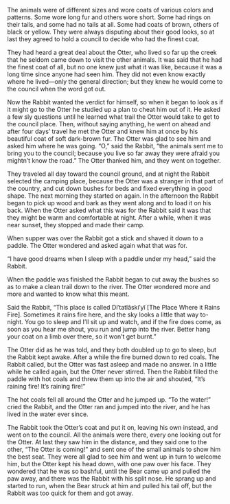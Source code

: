 The animals were of different sizes and wore coats of various colors and patterns. Some wore long fur and others wore short. Some had rings on their tails, and some had no tails at all. Some had coats of brown, others of black or yellow. They were always disputing about their good looks, so at last they agreed to hold a council to decide who had the finest coat.

They had heard a great deal about the Otter, who lived so far up the creek that he seldom came down to visit the other animals. It was said that he had the finest coat of all, but no one knew just what it was like, because it was a long time since anyone had seen him. They did not even know exactly where he lived—only the general direction; but they knew he would come to the council when the word got out.

Now the Rabbit wanted the verdict for himself, so when it began to look as if it might go to the Otter he studied up a plan to cheat him out of it. He asked a few sly questions until he learned what trail the Otter would take to get to the council place. Then, without saying anything, he went on ahead and after four days’ travel he met the Otter and knew him at once by his beautiful coat of soft dark-brown fur. The Otter was glad to see him and asked him where he was going. “O,” said the Rabbit, “the animals sent me to bring you to the council; because you live so far away they were afraid you mightn’t know the road.” The Otter thanked him, and they went on together.

They traveled all day toward the council ground, and at night the Rabbit selected the camping place, because the Otter was a stranger in that part of the country, and cut down bushes for beds and fixed everything in good shape. The next morning they started on again. In the afternoon the Rabbit began to pick up wood and bark as they went along and to load it on his back. When the Otter asked what this was for the Rabbit said it was that they might be warm and comfortable at night. After a while, when it was near sunset, they stopped and made their camp.

When supper was over the Rabbit got a stick and shaved it down to a paddle. The Otter wondered and asked again what that was for.

“I have good dreams when I sleep with a paddle under my head,” said the Rabbit.

When the paddle was finished the Rabbit began to cut away the bushes so as to make a clean trail down to the river. The Otter wondered more and more and wanted to know what this meant.

Said the Rabbit, “This place is called Di′tatlâski′yĭ [The Place Where it Rains Fire]. Sometimes it rains fire here, and the sky looks a little that way to-night. You go to sleep and I’ll sit up and watch, and if the fire does come, as soon as you hear me shout, you run and jump into the river. Better hang your coat on a limb over there, so it won’t get burnt.”

The Otter did as he was told, and they both doubled up to go to sleep, but the Rabbit kept awake. After a while the fire burned down to red coals. The Rabbit called, but the Otter was fast asleep and made no answer. In a little while he called again, but the Otter never stirred. Then the Rabbit filled the paddle with hot coals and threw them up into the air and shouted, “It’s raining fire! It’s raining fire!”

The hot coals fell all around the Otter and he jumped up. “To the water!” cried the Rabbit, and the Otter ran and jumped into the river, and he has lived in the water ever since.

The Rabbit took the Otter’s coat and put it on, leaving his own instead, and went on to the council. All the animals were there, every one looking out for the Otter. At last they saw him in the distance, and they said one to the other, “The Otter is coming!” and sent one of the small animals to show him the best seat. They were all glad to see him and went up in turn to welcome him, but the Otter kept his head down, with one paw over his face. They wondered that he was so bashful, until the Bear came up and pulled the paw away, and there was the Rabbit with his split nose. He sprang up and started to run, when the Bear struck at him and pulled his tail off, but the Rabbit was too quick for them and got away.
